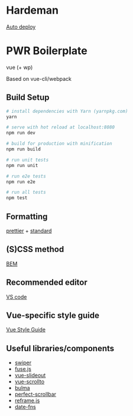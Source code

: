 # Hardeman

[Auto deploy](http://sophie-hardeman.netlify.com/)

# PWR Boilerplate

vue (+ wp)

Based on vue-cli/webpack

## Build Setup

``` bash
# install dependencies with Yarn (yarnpkg.com)
yarn

# serve with hot reload at localhost:8080
npm run dev

# build for production with minification
npm run build

# run unit tests
npm run unit

# run e2e tests
npm run e2e

# run all tests
npm test
```

## Formatting

[prettier](https://github.com/prettier/prettier/) + [standard](https://standardjs.com/)

## (S)CSS method

[BEM](http://getbem.com/)

## Recommended editor

[VS code](https://code.visualstudio.com/)

## Vue-specific style guide

[Vue Style Guide](https://vuejs.org/v2/style-guide/)

## Useful libraries/components

- [swiper](https://github.com/nolimits4web/swiper/)
- [fuse.js](http://fusejs.io/)
- [vue-slideout](https://github.com/vouill/vue-slideout)
- [vue-scrollto](https://github.com/rigor789/vue-scrollto)
- [bulma](https://bulma.io/)
- [perfect-scrollbar](https://github.com/utatti/perfect-scrollbar)
- [reframe.js](https://github.com/dollarshaveclub/reframe.js/)
- [date-fns](https://date-fns.org)
